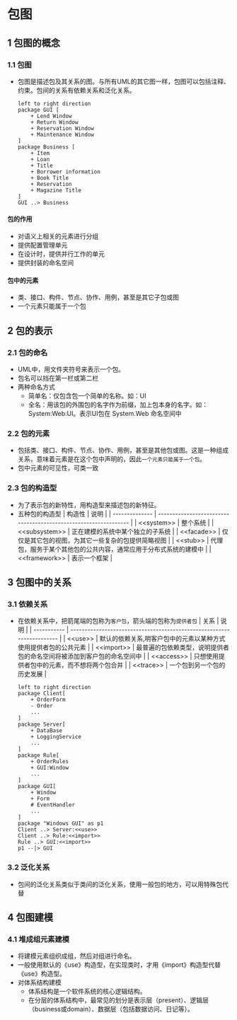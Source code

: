 <link rel=stylesheet href=style.css>
<h1> 包图 </h1>
<h2> 1 包图的概念 </h2>
<h3> 1.1 包图 </h3>

  - 包图是描述包及其关系的图。与所有UML的其它图一样，包图可以包括注释、约束。包间的关系有依赖关系和泛化关系。<br>
    ```plantuml
    left to right direction
    package GUI [
        + Lend Window
        + Return Window
        + Reservation Window
        + Maintenance Window
    ]
    package Business [
        + Item
        + Loan
        + Title
        + Borrower information
        + Book Title
        + Reservation
        + Magazine Title
    ]
    GUI ..> Business
    ```
<h4> 包的作用 </h4>

  - 对语义上相关的元素进行分组
  - 提供配置管理单元
  - 在设计时，提供并行工作的单元
  - 提供封装的命名空间

<h4> 包中的元素 </h4>

  - 类、接口、构件、节点、协作、用例，甚至是其它子包或图 
  - 一个元素只能属于一个包

<h2> 2 包的表示 </h2>
<h3> 2.1 包的命名 </h3>

  - UML中，用文件夹符号来表示一个包。
  - 包名可以挡在第一栏或第二栏
  - 两种命名方式
    - 简单名：仅包含包一个简单的名称。如：UI
    - 全名：用该包的外围包的名字作为前缀，加上包本身的名字。如：System:Web:UI。表示UI包在 System.Web 命名空间中

<h3> 2.2 包的元素 </h3>

  - 包括类、接口、构件、节点、协作、用例，甚至是其他包或图。这是一种组成关系，意味着元素是在这个包中声明的，因此`一个元素只能属于一个包`。
  - 包中元素的可见性，可类一致

<h3> 2.3 包的构造型 </h3>

  - 为了表示包的新特性，用构造型来描述包的新特征。
  - 五种包的构造型
    | 构造性         | 说明                                                             |
    | -------------- | ---------------------------------------------------------------- |
    | <\<system>>    | 整个系统                                                         |
    | <\<subsystem>> | 正在建模的系统中某个独立的子系统                                 |
    | <\<facade>>    | 仅仅是其它包的视图，为其它一些复杂的包提供简略视图               |
    | <\<stub>>      | 代理包，服务于某个其他包的公共内容，通常应用于分布式系统的建模中 |
    | <\<framework>> | 表示一个框架                                                     |

<h2> 3 包图中的关系 </h2>
<h3> 3.1 依赖关系 </h3>

  - 在依赖关系中，把箭尾端的包称为`客户包`，箭头端的包称为`提供者包`
    | 关系        | 说明                                                                   |
    | ----------- | ---------------------------------------------------------------------- |
    | <\<use>>    | 默认的依赖关系,明客户包中的元素以某种方式使用提供者包的公共元素        |
    | <\<import>> | 最普遍的包依赖类型，说明提供者包的命名空间将被添加到客户包的命名空间中 |
    | <\<access>> | 只想使用提供者包中的元素，而不想将两个包合并                           |
    | <\<trace>>  | 一个包到另一个包的历史发展                                             |
    ```plantuml
    left to right direction
    package Client[
        + OrderForm
        - Order
        ...
    ]
    package Server[
        + DataBase
        + LoggingService
        ...
    ]
    package Rule[
        + OrderRules
        + GUI:Window
        ...
    ]
    package GUI[
        + Window
        + Form
        # EventHandler
        ...
    ]
    package "Windows GUI" as p1
    Client ..> Server:<<use>>
    Client ..> Rule:<<import>>
    Rule ..> GUI:<<import>>
    p1 --|> GUI
    ```

<h3> 3.2 泛化关系 </h3>

  - 包间的泛化关系类似于类间的泛化关系，使用一般包的地方，可以用特殊包代替

<h2> 4 包图建模 </h2>
<h3> 4.1 堆成组元素建模 </h3>

  - 将建模元素组织成组，然后对组进行命名。
  - 一般使用默认的《use》构造型，在实现类时，才用《import》构造型代替《use》构造型。
  - 对体系结构建模
    - 体系结构是一个软件系统的核心逻辑结构。
    - 在分层的体系结构中，最常见的划分是表示层（present）、逻辑层（business或domain）、数据层（包括数据访问、日记等）。